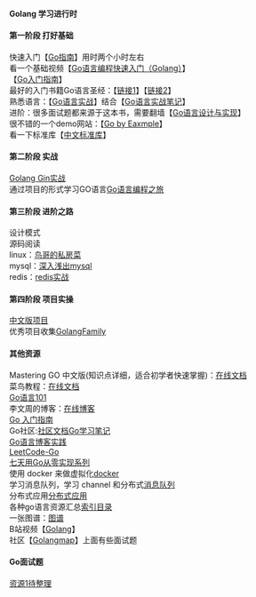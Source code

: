 #### Golang 学习进行时
#### 第一阶段 打好基础
快速入门【[Go指南](https://tour.go-zh.org/welcome/1)】用时两个小时左右  
看一个基础视频【[Go语言编程快速入门（Golang）](https://www.bilibili.com/video/BV1fD4y1m7TD?spm_id_from=333.999.0.0)】  
【[Go入门指南](https://github.com/unknwon/the-way-to-go_ZH_CN/blob/master/eBook/directory.md)】  
最好的入门书籍Go语言圣经：【[链接1](https://github.com/golang-china/gopl-zh)】【[链接2](https://books.studygolang.com/gopl-zh/)】  
熟悉语言：【[Go语言实战]()】结合【[Go语言实战笔记](https://www.flysnow.org/archives/)】   
进阶：很多面试题都来源于这本书，需要翻墙【[Go语言设计与实现](https://draveness.me/golang/)】  
很不错的一个demo网站：【[Go by Eaxmple](https://learnku.com/docs/gobyexample/2020)】  
看一下标准库【[中文标准库](https://studygolang.com/pkgdoc)】 
#### 第二阶段 实战
[Golang Gin实战](https://www.flysnow.org/search/?q=gin&sitesearch=https%3A%2F%2Fwww.flysnow.org)  
通过项目的形式学习GO语言[Go语言编程之旅](https://golang2.eddycjy.com/posts/ch1/01-simple-flag/)  
#### 第三阶段 进阶之路
设计模式  
源码阅读  
linux：[鸟哥的私房菜]()  
mysql：[深入浅出mysql]()  
redis：[redis实战]()
#### 第四阶段 项目实操
[中文版项目](https://github.com/GolangFamily/golang-open-source-projects)  
优秀项目收集[GolangFamily](https://github.com/GolangFamily)
#### 其他资源
Mastering GO 中文版(知识点详细，适合初学者快速掌握)：[在线文档](https://www.bookstack.cn/read/Mastering_Go_ZH_CN/README.md)  
菜鸟教程：[在线文档](https://www.runoob.com/go/go-tutorial.html)  
[Go语言101](https://gfw.go101.org/article/101.html)  
李文周的博客：[在线博客](https://www.liwenzhou.com/posts/Go/golang-menu/)  
[Go 入门指南](https://github.com/unknwon/the-way-to-go_ZH_CN)  
Go社区:[社区文档](https://learnku.com/go/docs)[Go学习笔记](https://github.com/qyuhen/book)   
[Go语言博客实践](https://github.com/achun/Go-Blog-In-Action)  
[LeetCode-Go](https://github.com/halfrost/LeetCode-Go)  
[七天用Go从零实现系列](https://geektutu.com/post/gee.html)  
使用 docker 来做虚拟化[docker](https://www.docker.com/)  
学习消息队列，学习 channel 和分布式[消息队列](https://github.com/nsqio/nsq)  
分布式应用[分布式应用](https://github.com/etcd-io/etcd)  
各种go语言资源汇总[索引目录](https://github.com/Unknwon/go-study-index)  
一张图谱：[图谱](https://github.com/gocn/knowledge)  
B站视频【[Golang](https://www.bilibili.com/video/BV1CU4y1d7Vc?p=43)】  
社区【[Golangmap](https://www.golangroadmap.com/)】上面有些面试题  
####  Go面试题
[资源1待整理](https://blog.csdn.net/fish_study_csdn/article/details/119756372?ops_request_misc=%257B%2522request%255Fid%2522%253A%2522164845866816781683933127%2522%252C%2522scm%2522%253A%252220140713.130102334.pc%255Fall.%2522%257D&request_id=164845866816781683933127&biz_id=0&utm_medium=distribute.pc_search_result.none-task-blog-2~all~first_rank_ecpm_v1~times_rank-18-119756372.142^v5^control,143^v6^control&utm_term=golang&spm=1018.2226.3001.4187)
